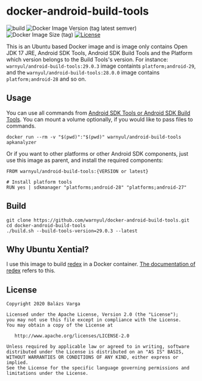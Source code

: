 # docker-android-build-tools

![build](https://github.com/warnyul/docker-android-build-tools/workflows/build/badge.svg) ![Docker Image Version (tag latest semver)](https://img.shields.io/docker/v/warnyul/android-build-tools/latest) ![Docker Image Size (tag)](https://img.shields.io/docker/image-size/warnyul/android-build-tools/latest) [![License](https://img.shields.io/badge/License-Apache%202.0-green.svg)](LICENSE)

This is an Ubuntu based Docker image and is image only contains Open JDK 17 JRE, Android SDK Tools, Android SDK Build Tools and the Platform which version belongs to the Build Tools's version. For instance: `warnyul/android-build-tools:29.0.3` image containts `platform;android-29`, and the `warnyul/android-build-tools:28.0.0` image contains `platform;android-28` and so on.

## Usage

You can use all commands from [Android SDK Tools or Android SDK Build Tools](https://developer.android.com/studio/command-line). You can mount a volume optionally, if you would like to pass files to commands.

```
docker run --rm -v "$(pwd)":"$(pwd)" warnyul/android-build-tools apkanalyzer
```

Or if you want to other platforms or other Android SDK components, just use this image as parent, and install the required components:

```
FROM warnyul/android-build-tools:{VERSION or latest}

# Install platform tools
RUN yes | sdkmanager "platforms;android-28" "platforms;android-27"

```

## Build

```
git clone https://github.com/warnyul/docker-android-build-tools.git
cd docker-android-build-tools
./build.sh --build-tools-version=29.0.3 --latest
```

## Why Ubuntu Xential?

I use this image to build [redex](https://fbredex.com) in a Docker container. [The documentation of redex](https://fbredex.com/docs/installation) refers to this.

## License

    Copyright 2020 Balázs Varga

    Licensed under the Apache License, Version 2.0 (the "License");
    you may not use this file except in compliance with the License.
    You may obtain a copy of the License at

       http://www.apache.org/licenses/LICENSE-2.0

    Unless required by applicable law or agreed to in writing, software
    distributed under the License is distributed on an "AS IS" BASIS,
    WITHOUT WARRANTIES OR CONDITIONS OF ANY KIND, either express or implied.
    See the License for the specific language governing permissions and
    limitations under the License.
